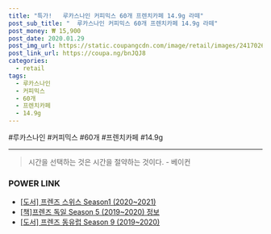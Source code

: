 ```yaml
--- 
title: "특가!   루카스나인 커피믹스 60개 프렌치카페 14.9g 라떼" 
post_sub_title: "  루카스나인 커피믹스 60개 프렌치카페 14.9g 라떼" 
post_money: ₩ 15,900 
post_date: 2020.01.29 
post_img_url: https://static.coupangcdn.com/image/retail/images/241702641861657-1b08d870-cd7c-4a07-9423-9cd1bc856eba.jpg 
post_link_url: https://coupa.ng/bnJQJ8 
categories: 
  - retail 
tags: 
  - 루카스나인 
  - 커피믹스 
  - 60개 
  - 프렌치카페 
  - 14.9g 
--- 
```

  #루카스나인 #커피믹스 #60개 #프렌치카페 #14.9g 
<hr> 

> 시간을 선택하는 것은 시간을 절약하는 것이다. - 베이컨 


### POWER LINK

* <a href="https://blog.naver.com/an0733/221789929331" target="_blank">[도서] 프렌즈 스위스 Season1 (2020~2021)</a>
* <a href="https://blog.naver.com/fasyy4321/221760431939" target="_blank">[책]프렌즈 독일 Season 5 (2019~2020) 정보</a>
* <a href="https://blog.naver.com/fasyy4321/221781695142" target="_blank">[도서] 프렌즈 동유럽 Season 9 (2019~2020)</a>

